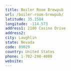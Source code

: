 ```yaml
---
title: Boiler Room Brewpub
url: /boiler-room-brewpub/
latitude: 35.1584
longitude: -114.573
address1: 2100 Casino Drive
address2: 
city: Laughlin
state: Nevada
code: 89029
country: United States
phone: 1-702-298-4000
website: 
---
```


